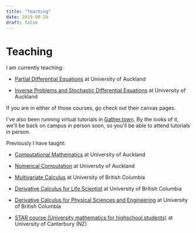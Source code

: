 ```yaml
---
title: "Teaching"
date: 2019-08-29
draft: false
--- 
```

# Teaching
I am currently teaching:

* [Partial Differential Equations](https://canvas.auckland.ac.nz/courses/74529) at University of Auckland

* [Inverse Problems and Stochastic Differential Equations](https://canvas.auckland.ac.nz/courses/74452) at University of Auckland

If you are in either of those courses, go check out their canvas pages.

I've also been running virtual tutorials in [Gather.town](https://gather.town/app/dRtTCqio62mFFdnm/AucklandMathsStudySpace). 
By the looks of it, we'll be back on campus in person soon, so you'll be able to attend tutorials in person.

Previously I have taught:

* [Computational Mathematics](https://canvas.auckland.ac.nz/courses/62389) at University of Auckland

* [Numerical Computation](https://canvas.auckland.ac.nz/courses/62027) at University of Auckland
	
* [Multivariate Calculus](https://courses.students.ubc.ca/cs/courseschedule?pname=subjarea&tname=subj-course&dept=MATH&course=253) at University of British Columbia

* [Derivative Calculus for Life Scientist](https://courses.students.ubc.ca/cs/courseschedule?pname=subjarea&tname=subj-course&dept=MATH&course=102) at University of British Columbia

* [Derivative Calculus for Physical Sciences and Engineering](https://courses.students.ubc.ca/cs/courseschedule?pname=subjarea&tname=subj-course&dept=MATH&course=100) at University of British Columbia

* [STAR course (University mathematics for highschool students)](https://www.canterbury.ac.nz/courseinfo/GetCourseDetails.aspx?course=MATH199) at University of Canterbury (NZ)


